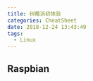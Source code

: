 ```yaml
---
title: 树莓派初体验
categories: CheatSheet
date: 2018-12-24 13:43:49
tags:
  - Linux
---
```


## Raspbian
